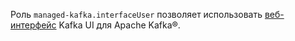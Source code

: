 Роль `managed-kafka.interfaceUser` позволяет использовать [веб-интерфейс](../../managed-kafka/concepts/kafka-ui.md) Kafka UI для Apache Kafka®.
